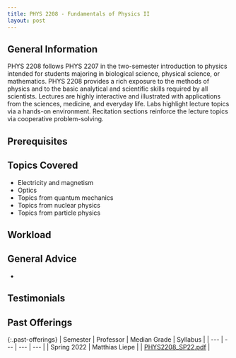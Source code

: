 ```yaml
---
title: PHYS 2208 - Fundamentals of Physics II
layout: post
---
```


<link rel="stylesheet" href="../main.css">

## General Information

PHYS 2208 follows PHYS 2207 in the two-semester introduction to physics intended for students majoring in biological science, physical science, or mathematics. PHYS 2208 provides a rich exposure to the methods of physics and to the basic analytical and scientific skills required by all scientists. Lectures are highly interactive and illustrated with applications from the sciences, medicine, and everyday life. Labs highlight lecture topics via a hands-on environment. Recitation sections reinforce the lecture topics via cooperative problem-solving. 

## Prerequisites



## Topics Covered

  - Electricity and magnetism
  - Optics
  - Topics from quantum mechanics 
  - Topics from nuclear physics 
  - Topics from particle physics

## Workload



## General Advice

  - 

## Testimonials



## Past Offerings

{:.past-offerings}
| Semester | Professor | Median Grade | Syllabus |
| --- | --- | --- | --- |
| Spring 2022 | Matthias Liepe |  | <a href="/syllabi/PHYS2208_SP22.pdf">PHYS2208_SP22.pdf</a> |
